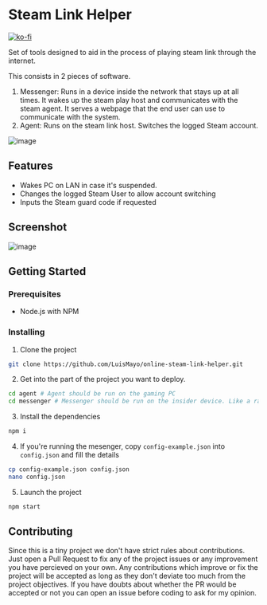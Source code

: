 # Steam Link Helper
[![ko-fi](https://ko-fi.com/img/githubbutton_sm.svg)](https://ko-fi.com/S6S33O18T)

Set of tools designed to aid in the process of playing steam link through the internet.
 
 This consists in 2 pieces of software.
 1. Messenger: Runs in a device inside the network that stays up at all times. It wakes up the steam play host and communicates with the steam agent. It serves a webpage that the end user can use to communicate with the system.
 2. Agent: Runs on the steam link host. Switches the logged Steam account.
 
 ![image](https://user-images.githubusercontent.com/20229636/148696566-3dcedc4e-9baf-46a2-a4d0-c1b4a79e8294.png)

 
## Features
- Wakes PC on LAN in case it's suspended.
- Changes the logged Steam User to allow account switching
- Inputs the Steam guard code if requested

## Screenshot
![image](https://user-images.githubusercontent.com/20229636/148696351-777cac71-fc74-4eef-a9dc-b5a358f7ed5d.png)

## Getting Started

### Prerequisites
- Node.js with NPM

### Installing
1. Clone the project
``` bash
git clone https://github.com/LuisMayo/online-steam-link-helper.git
```

2. Get into the part of the project you want to deploy.
``` bash
cd agent # Agent should be run on the gaming PC
cd messenger # Messenger should be run on the insider device. Like a raspberry pi
```

3. Install the dependencies
``` bash
npm i
```

4. If you're running the mesenger, copy `config-example.json` into `config.json` and fill the details
``` bash
cp config-example.json config.json
nano config.json
```

5. Launch the project
``` bash
npm start
```

## Contributing
Since this is a tiny project we don't have strict rules about contributions. Just open a Pull Request to fix any of the project issues or any improvement you have percieved on your own. Any contributions which improve or fix the project will be accepted as long as they don't deviate too much from the project objectives. If you have doubts about whether the PR would be accepted or not you can open an issue before coding to ask for my opinion.
